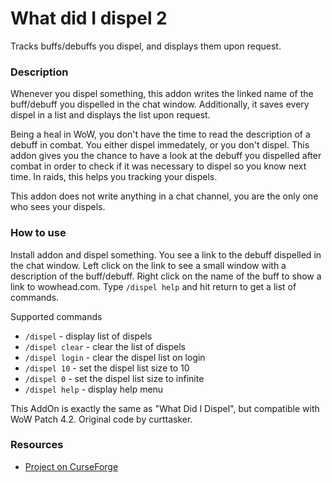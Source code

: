 # What did I dispel 2

Tracks buffs/debuffs you dispel, and displays them upon request.


### Description

Whenever you dispel something, this addon writes the linked name of the buff/debuff you dispelled in the chat window. 
Additionally, it saves every dispel in a list and displays the list upon request.

Being a heal in WoW, you don't have the time to read the description of a debuff in combat. 
You either dispel immedately, or you don't dispel. This addon gives you the chance to have a look 
at the debuff you dispelled after combat in order to check if it was necessary to dispel so you know next time. 
In raids, this helps you tracking your dispels.

This addon does not write anything in a chat channel, you are the only one who sees your dispels.


### How to use

Install addon and dispel something. You see a link to the debuff dispelled in the chat window. 
Left click on the link to see a small window with a description of the buff/debuff. 
Right click on the name of the buff to show a link to wowhead.com. 
Type `/dispel help` and hit return to get a list of commands.

Supported commands

* `/dispel` - display list of dispels
* `/dispel clear` - clear the list of dispels
* `/dispel login` - clear the dispel list on login
* `/dispel 10` - set the dispel list size to 10
* `/dispel 0` - set the dispel list size to infinite
* `/dispel help` - display help menu

This AddOn is exactly the same as "What Did I Dispel", but compatible with WoW Patch 4.2. Original code by curttasker.

### Resources

* [Project on CurseForge](https://www.curseforge.com/wow/addons/what-did-i-dispel-2)
